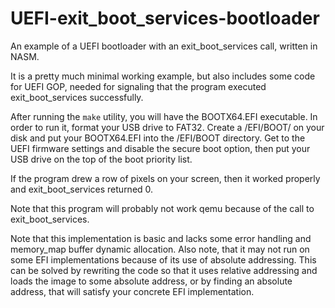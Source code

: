 # UEFI-exit_boot_services-bootloader
An example of a UEFI bootloader with an exit_boot_services call, written in NASM.

It is a pretty much minimal working example, but also includes some code for UEFI GOP, needed for signaling that the program executed exit_boot_services successfully. 

After running the ```make``` utility, you will have the BOOTX64.EFI executable. In order to run it, format your USB drive to FAT32. Create a /EFI/BOOT/ on your disk and put your BOOTX64.EFI into the /EFI/BOOT directory. Get to the UEFI firmware settings and disable the secure boot option, then put your USB drive on the top of the boot priority list.

If the program drew a row of pixels on your screen, then it worked properly and exit_boot_services returned 0.

Note that this program will probably not work qemu because of the call to exit_boot_services. 

Note that this implementation is basic and lacks some error handling and memory_map buffer dynamic allocation.
Also note, that it may not run on some EFI implementations because of its use of absolute addressing. This can be solved by rewriting the code so that it uses relative addressing and loads the image to some absolute address, or by finding an absolute address, that will satisfy your concrete EFI implementation.
